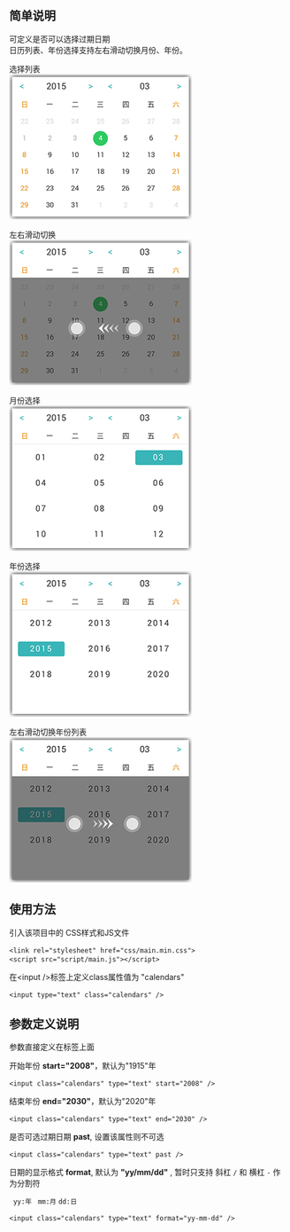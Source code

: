简单说明
-------

可定义是否可以选择过期日期   
日历列表、年份选择支持左右滑动切换月份、年份。   

选择列表  
![选择列表](img/4.png '选择列表')

左右滑动切换    
![左右滑动切换](img/4-1.png '左右滑动切换')

月份选择    
![月份选择](img/1.png '月份选择')

年份选择    
![年份选择](img/2.png '年份选择')

左右滑动切换年份列表    
![左右滑动切换年份列表](img/2-1.png '左右滑动切换年份列表')


## 使用方法

引入该项目中的 CSS样式和JS文件

	<link rel="stylesheet" href="css/main.min.css">
	<script src="script/main.js"></script>

在<input /\>标签上定义class属性值为 "calendars"

	<input type="text" class="calendars" />


## 参数定义说明

参数直接定义在标签上面

开始年份 **start="2008"**，默认为"1915"年

	<input class="calendars" type="text" start="2008" />

结束年份 **end="2030"**，默认为"2020"年
	
	<input class="calendars" type="text" end="2030" />


是否可选过期日期 **past**, 设置该属性则不可选
	
	<input class="calendars" type="text" past />

日期的显示格式 **format**, 默认为 **"yy/mm/dd"** , 暂时只支持 斜杠 <code>/</code> 和 横杠 <code>-</code> 作为分割符
	
<code> yy:年 </code> <code>mm:月</code> <code>dd:日</code>
	 
	<input class="calendars" type="text" format="yy-mm-dd" />


